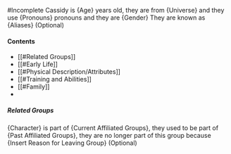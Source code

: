 #Incomplete
Cassidy is {Age} years old, they are from {Universe} and they use {Pronouns} pronouns and they are {Gender}
They are known as {Aliases} (Optional)
#### Contents
- [[#Related Groups]]
- [[#Early Life]]
- [[#Physical Description/Attributes]]
- [[#Training and Abilities]]
- [[#Family]]
- 
##### Related Groups
{Character} is part of {Current Affiliated Groups}, they used to be part of {Past Affiliated Groups}, they are no longer part of this group because {Insert Reason for Leaving Group} (Optional)